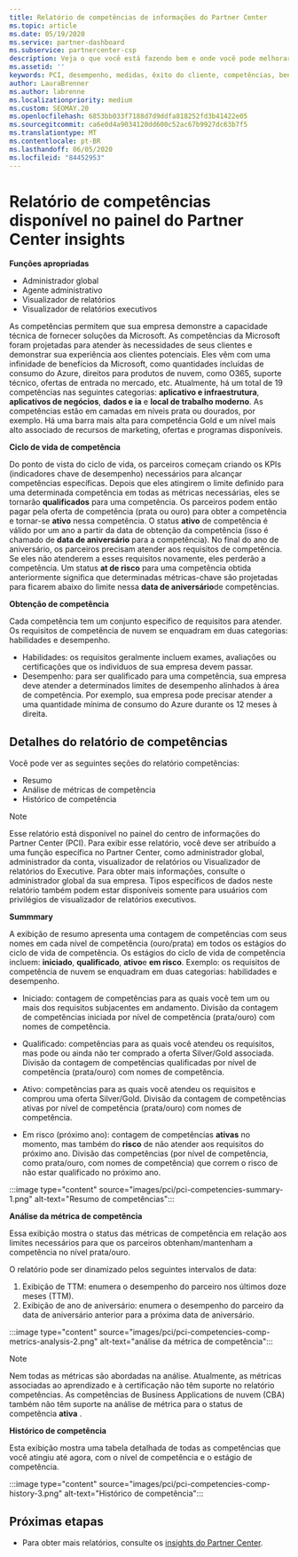 ```yaml
---
title: Relatório de competências de informações do Partner Center
ms.topic: article
ms.date: 05/19/2020
ms.service: partner-dashboard
ms.subservice: partnercenter-csp
description: Veja o que você está fazendo bem e onde você pode melhorar em relação às competências da Microsoft, níveis de competência e ofertas para ajudá-lo a fornecer soluções da Microsoft.
ms.assetid: ''
keywords: PCI, desempenho, medidas, êxito do cliente, competências, benefícios, análise, relatório
author: LauraBrenner
ms.author: labrenne
ms.localizationpriority: medium
ms.custom: SEOMAY.20
ms.openlocfilehash: 6853bb033f7188d7d9ddfa818252fd3b41422e05
ms.sourcegitcommit: ca6e0d4a9034120dd600c52ac67b9927dc63b7f5
ms.translationtype: MT
ms.contentlocale: pt-BR
ms.lasthandoff: 06/05/2020
ms.locfileid: "84452953"
---
```

# <a name="competencies-report-available-from-the-partner-center-insights-dashboard"></a>Relatório de competências disponível no painel do Partner Center insights

**Funções apropriadas**
- Administrador global
- Agente administrativo
- Visualizador de relatórios
- Visualizador de relatórios executivos

As competências permitem que sua empresa demonstre a capacidade técnica de fornecer soluções da Microsoft. As competências da Microsoft foram projetadas para atender às necessidades de seus clientes e demonstrar sua experiência aos clientes potenciais. Eles vêm com uma infinidade de benefícios da Microsoft, como quantidades incluídas de consumo do Azure, direitos para produtos de nuvem, como O365, suporte técnico, ofertas de entrada no mercado, etc. Atualmente, há um total de 19 competências nas seguintes categorias: **aplicativo e infraestrutura**, **aplicativos de negócios**, **dados e ia** e **local de trabalho moderno**. As competências estão em camadas em níveis prata ou dourados, por exemplo. Há uma barra mais alta para competência Gold e um nível mais alto associado de recursos de marketing, ofertas e programas disponíveis.  

**Ciclo de vida de competência**

Do ponto de vista do ciclo de vida, os parceiros começam criando os KPIs (indicadores chave de desempenho) necessários para alcançar competências específicas. Depois que eles atingirem o limite definido para uma determinada competência em todas as métricas necessárias, eles se tornarão **qualificados** para uma competência. Os parceiros podem então pagar pela oferta de competência (prata ou ouro) para obter a competência e tornar-se **ativo** nessa competência. O status **ativo** de competência é válido por um ano a partir da data de obtenção da competência (isso é chamado de **data de aniversário** para a competência). No final do ano de aniversário, os parceiros precisam atender aos requisitos de competência. Se eles não atenderem a esses requisitos novamente, eles perderão a competência. Um status **at de risco** para uma competência obtida anteriormente significa que determinadas métricas-chave são projetadas para ficarem abaixo do limite nessa **data de aniversário**de competências.

**Obtenção de competência**

Cada competência tem um conjunto específico de requisitos para atender. Os requisitos de competência de nuvem se enquadram em duas categorias: habilidades e desempenho.

- Habilidades: os requisitos geralmente incluem exames, avaliações ou certificações que os indivíduos de sua empresa devem passar.
- Desempenho: para ser qualificado para uma competência, sua empresa deve atender a determinados limites de desempenho alinhados à área de competência. Por exemplo, sua empresa pode precisar atender a uma quantidade mínima de consumo do Azure durante os 12 meses à direita.

## <a name="competencies-report-details"></a>Detalhes do relatório de competências

Você pode ver as seguintes seções do relatório competências:

- Resumo
- Análise de métricas de competência
- Histórico de competência

 > [!NOTE]
 > Esse relatório está disponível no painel do centro de informações do Partner Center (PCI). Para exibir esse relatório, você deve ser atribuído a uma função específica no Partner Center, como administrador global, administrador da conta, visualizador de relatórios ou Visualizador de relatórios do Executive. Para obter mais informações, consulte o administrador global da sua empresa. Tipos específicos de dados neste relatório também podem estar disponíveis somente para usuários com privilégios de visualizador de relatórios executivos.

**Summmary**

A exibição de resumo apresenta uma contagem de competências com seus nomes em cada nível de competência (ouro/prata) em todos os estágios do ciclo de vida de competência. Os estágios do ciclo de vida de competência incluem: **iniciado**, **qualificado**, **ativo**e **em risco**. Exemplo: os requisitos de competência de nuvem se enquadram em duas categorias: habilidades e desempenho.

- Iniciado: contagem de competências para as quais você tem um ou mais dos requisitos subjacentes em andamento.
Divisão da contagem de competências iniciada por nível de competência (prata/ouro) com nomes de competência.

- Qualificado: competências para as quais você atendeu os requisitos, mas pode ou ainda não ter comprado a oferta Silver/Gold associada. Divisão da contagem de competências qualificadas por nível de competência (prata/ouro) com nomes de competência.

- Ativo: competências para as quais você atendeu os requisitos e comprou uma oferta Silver/Gold. Divisão da contagem de competências ativas por nível de competência (prata/ouro) com nomes de competência.

- Em risco (próximo ano): contagem de competências **ativas** no momento, mas também do **risco** de não atender aos requisitos do próximo ano.
Divisão das competências (por nível de competência, como prata/ouro, com nomes de competência) que correm o risco de não estar qualificado no próximo ano.

:::image type="content" source="images/pci/pci-competencies-summary-1.png" alt-text="Resumo de competências":::

**Análise da métrica de competência**

Essa exibição mostra o status das métricas de competência em relação aos limites necessários para que os parceiros obtenham/mantenham a competência no nível prata/ouro. 

O relatório pode ser dinamizado pelos seguintes intervalos de data:

1. Exibição de TTM: enumera o desempenho do parceiro nos últimos doze meses (TTM).
2. Exibição de ano de aniversário: enumera o desempenho do parceiro da data de aniversário anterior para a próxima data de aniversário.

:::image type="content" source="images/pci/pci-competencies-comp-metrics-analysis-2.png" alt-text="análise da métrica de competência":::

> [!NOTE]
 > Nem todas as métricas são abordadas na análise. Atualmente, as métricas associadas ao aprendizado e à certificação não têm suporte no relatório competências. As competências de Business Applications de nuvem (CBA) também não têm suporte na análise de métrica para o status de competência **ativa** .

**Histórico de competência**

Esta exibição mostra uma tabela detalhada de todas as competências que você atingiu até agora, com o nível de competência e o estágio de competência.

:::image type="content" source="images/pci/pci-competencies-comp-history-3.png" alt-text="Histórico de competência":::

## <a name="next-steps"></a>Próximas etapas

- Para obter mais relatórios, consulte os [insights do Partner Center](partner-center-insights.md).
